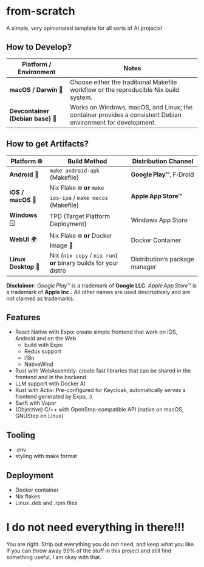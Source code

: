 # from-scratch
A simple, very opinionated template for all sorts of AI projects!

## How to Develop?
| Platform / Environment | Notes |
|------------------------|-------|
| **macOS / Darwin** 🍎 |  Choose either the traditional Makefile workflow or the reproducible Nix build system. |
| **Devcontainer (Debian base)** 🐳 |  Works on Windows, macOS, and Linux; the container provides a consistent Debian environment for development. |

## How to get Artifacts?
| Platform 🌐 | Build Method | Distribution Channel |
|------------|--------------|----------------------|
| **Android** 📱 | `make android‑apk` (Makefile) | **Google Play™**, F‑Droid |
| **iOS / macOS** 🍎 | Nix Flake ❄️ **or** `make ios‑ipa` / `make macos` (Makefile) | **Apple App Store™** |
| **Windows** 🪟 | TPD (Target Platform Deployment) | Windows App Store |
| **WebUI** 🌍 | Nix Flake ❄️ **or** Docker Image 🐋 | Docker Container |
| **Linux Desktop** 🐧 | Nix (`nix copy` / `nix run`) **or** binary builds for your distro | Distribution’s package manager |

**Disclaimer:** *Google Play™* is a trademark of **Google LLC**. *Apple App Store™* is a trademark of **Apple Inc.**. All other names are used descriptively and are not claimed as trademarks.

## Features
* React Native with Expo: create simple frontend that work on iOS, Android and on the Web
    * build with Expo
    * Redux support
    * i18n
    * NativeWind
* Rust with WebAssembly: create fast libraries that can be shared in the frontend and in the backend
* LLM support with Docker AI
* Rust with Actix: Pre-configured for Keycloak, automatically serves a frontend generated by Expo,  :)
* Swift with Vapor
* (Objective) C/++ with OpenStep-compatible API (native on macOS, GNUStep on Linux)

## Tooling
* .env
* styling with make format

## Deployment
* Docker container
* Nix flakes
* Linux .deb and .rpm files

# I do not need everything in there!!!
You are right. Strip out everything you do not need, and keep what you like. If you can throw away 99% of the stuff in this project and still find something useful, I am okay with that.
